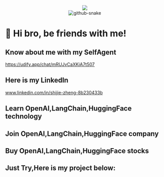 <div align="center">
  <!-- dynamic typing effect  -->
    <!-- knock code pictures    -->
  <img src="https://cdn.jsdelivr.net/gh/sun0225SUN/sun0225SUN/assets/images/coding.gif" /><br>
  <div align="center">
    <picture>
      <source media="(prefers-color-scheme: dark)" srcset="https://cdn.jsdelivr.net/gh/sun0225SUN/sun0225SUN/profile-snake-contrib/github-contribution-grid-snake-dark.svg" />
      <source media="(prefers-color-scheme: light)" srcset="https://cdn.jsdelivr.net/gh/sun0225SUN/sun0225SUN/profile-snake-contrib/github-contribution-grid-snake.svg" />
      <img alt="github-snake" src="https://cdn.jsdelivr.net/gh/sun0225SUN/sun0225SUN/profile-snake-contrib/github-contribution-grid-snake-dark.svg" />
    </picture>
  </div>




<!-- Snake Code Contribution Map  -->




</div>

#  🙋 Hi bro, be friends with me!
## Know about me with my SelfAgent
https://udify.app/chat/mRUJvCaXKiA7t507
## Here is my LinkedIn
www.linkedin.com/in/shijie-zheng-8b230433b
## Learn OpenAI,LangChain,HuggingFace technology
## Join OpenAI,LangChain,HuggingFace company
## Buy OpenAI,LangChain,HuggingFace stocks
## Just Try,Here is my project below:






















